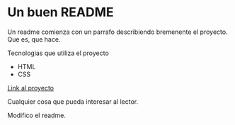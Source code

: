 # Un buen README

Un readme comienza con un parrafo describiendo bremenente el proyecto. Que es, que hace. 

Tecnologias que utiliza el proyecto
- HTML
- CSS

[Link al proyecto](https://comic-ada.netlify.app/)

Cualquier cosa que pueda interesar al lector. 

Modifico el readme. 

